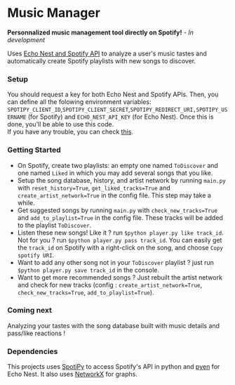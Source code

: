# Music Manager 
**Personnalized music management tool directly on Spotify!** - *In development*

Uses [Echo Nest and Spotify API](http://static.echonest.com/enspex/) to analyze a user's music tastes and automatically create Spotify playlists with new songs to discover.  

### Setup
You should request a key for both Echo Nest and Spotify APIs. Then, you can define all the folowing environment variables: `SPOTIPY_CLIENT_ID`,`SPOTIPY_CLIENT_SECRET`,`SPOTIPY_REDIRECT_URI,SPOTIPY_USERNAME` (for Spotify) and `ECHO_NEST_API_KEY` (for Echo Nest). Once this is done, you'll be able to use this code.  
If you have any trouble, you can check [this](http://spotipy.readthedocs.org/en/latest/#authorized-requests).

### Getting Started
- On Spotify, create two playlists: an empty one named `ToDiscover` and one named `Liked` in which you may add several songs that you like.  
- Setup the song database, history, and artist network by running `main.py` with `reset_history=True`, `get_liked_tracks=True` and `create_artist_network=True` in the config file. This step may take a while.
- Get suggested songs by running `main.py` with `check_new_tracks=True` and `add_to_playlist=True` in the config file. These tracks will be added to the playlist `ToDiscover`.
- Listen these new songs! Like it ? run `$python player.py like track_id`. Not for you ?  run `$python player.py pass track_id`. You can easily get the `track_id` on Spotify with a right-click on the song, and choose `Copy spotify URI`.
- Want to add any other song not in your `ToDiscover` playlist ? just run `$python player.py save track_id` in the console.
- Want to get more recommended songs ? Just rebuilt the artist network and check for new tracks (config : `create_artist_network=True`, `check_new_tracks=True`, `add_to_playlist=True`).  


### Coming next
Analyzing your tastes with the song database built with music details and pass/like reactions !

### Dependencies
This projects uses [SpotiPy](https://github.com/plamere/spotipy) to access Spotify's API in python and [pyen](https://github.com/plamere/pyen) for Echo Nest.
It also uses [NetworkX](https://networkx.github.io/) for graphs.
